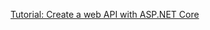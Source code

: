 [Tutorial: Create a web API with ASP.NET Core](https://learn.microsoft.com/en-us/aspnet/core/tutorials/first-web-api?view=aspnetcore-8.0&tabs=visual-studio)
